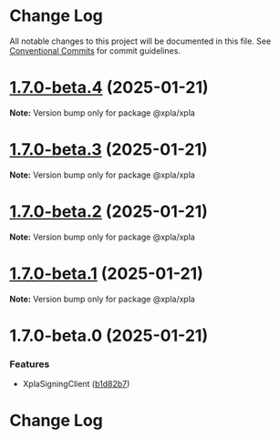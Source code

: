 # Change Log

All notable changes to this project will be documented in this file.
See [Conventional Commits](https://conventionalcommits.org) for commit guidelines.

# [1.7.0-beta.4](https://github.com/xpladev/xplajs/compare/@xpla/xpla@1.7.0-beta.3...@xpla/xpla@1.7.0-beta.4) (2025-01-21)

**Note:** Version bump only for package @xpla/xpla





# [1.7.0-beta.3](https://github.com/xpladev/xplajs/compare/@xpla/xpla@1.7.0-beta.2...@xpla/xpla@1.7.0-beta.3) (2025-01-21)

**Note:** Version bump only for package @xpla/xpla





# [1.7.0-beta.2](https://github.com/xpladev/xplajs/compare/@xpla/xpla@1.7.0-beta.1...@xpla/xpla@1.7.0-beta.2) (2025-01-21)

**Note:** Version bump only for package @xpla/xpla





# [1.7.0-beta.1](https://github.com/xpladev/xplajs/compare/@xpla/xpla@1.7.0-beta.0...@xpla/xpla@1.7.0-beta.1) (2025-01-21)

**Note:** Version bump only for package @xpla/xpla





# 1.7.0-beta.0 (2025-01-21)


### Features

* XplaSigningClient ([b1d82b7](https://github.com/xpladev/xplajs/commit/b1d82b7a673a420976809ca23164873132aeab04))





# Change Log
